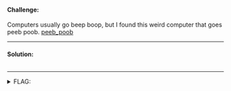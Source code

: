 #### Challenge:

Computers usually go beep boop, but I found this weird computer that goes peeb poob. [peeb_poob](./peeb_poob ":ignore")

---

#### Solution:

```bash
```

---

<details><summary>FLAG:</summary>

```
utflag{b33p_b00p_p33b_p00b}
```

</details>
<br/>
